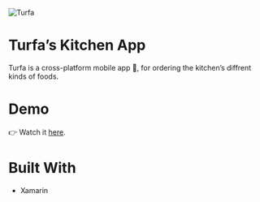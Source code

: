 ![Turfa](https://user-images.githubusercontent.com/44033025/59153457-aa4b4b00-8a62-11e9-96b9-fb3e47284a1e.PNG)

# Turfa’s Kitchen App
Turfa is a cross-platform mobile app 📱, for ordering the kitchen’s diffrent kinds of foods.

# Demo 
👉 Watch it <a href="https://drive.google.com/file/d/1dJ0GYlwTZ9dJdxdoha48kC7HBVDyuCaq/view?usp=sharing">here</a>.
<br>

# Built With 
* Xamarin 
